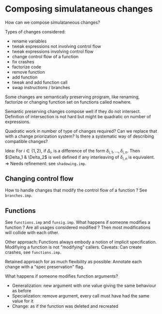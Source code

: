 Composing simulataneous changes
===============================

How can we compose simulataneous changes?

Types of changes considered:
- rename variables
- tweak expressions not involving control flow
- tweak expressions involving control flow
- change control flow of a function
- fix crashes
- factorize code
- remove function
- add function
- tweak and add function call
- swap instructions / branches

Some changes are semantically preserving program, like renaming, factorize or
changing function set on functions called nowhere.

Semantic preserving changes compose well if they do not intersect. Definition
of intersection is not hard but might be quadratic on number of expressions.

Quadratic work in number of type of changes required?
Can we replace that with a change priorization system?
Is there a systematic way of describing compatible changes?

Idea:
For $i \in \{1,2\}$, if $\Delta_i$, is a difference of the form 
$\delta_{i,1}, \ldots, \delta_{i,n}$.
Then $\Delta_1 & \Delta_2$ is well defined if any interleaving
of $\delta_{i,n}$ is equivalent.
=> Needs refinement: see `shadowing.imp`.

Changing control flow
---------------------

How to handle changes that modify the control flow of a function ?
See `branches.imp`.

Functions
---------

See `functions.imp` and `funsig.imp`.
What happens if someone modifies a function ?
Are all usages considered modified ?
Then most modifications will collide with each other.

Other approach: Functions always embody a notion of implicit specification.
Modifiying a function is not "modifying" callers.
Caveats: Can create crashes, see `functions.imp`.

Retained approach for as much flexibility as possible:
Annotate each change with a "spec preservation" flag.

What happens if someone modifies function arguments?
- Generalization: new argument with one value giving the same behaviour as before
- Specialization: remove argument, every call must have had the same value for it
- Change: as if the function was deleted and recreated
